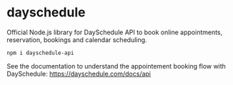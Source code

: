 # dayschedule

Official Node.js library for DaySchedule API to book online appointments, reservation, bookings and calendar scheduling.

```
npm i dayschedule-api
```

See the documentation to understand the appointement booking flow with DaySchedule:
https://dayschedule.com/docs/api
